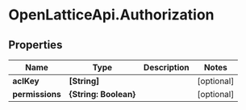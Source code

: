 # OpenLatticeApi.Authorization

## Properties
Name | Type | Description | Notes
------------ | ------------- | ------------- | -------------
**aclKey** | **[String]** |  | [optional] 
**permissions** | **{String: Boolean}** |  | [optional] 


